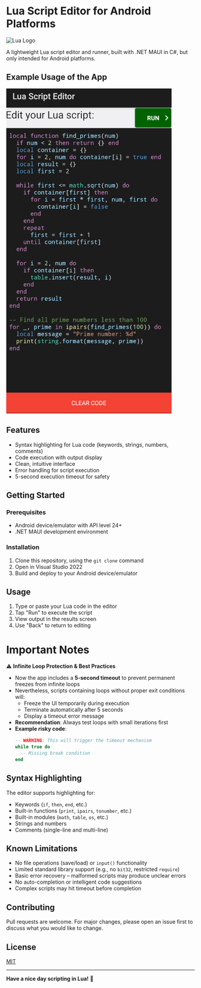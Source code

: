 # Lua Script Editor for Android Platforms

![Lua Logo](https://www.lua.org/images/logos/lua-logo.gif)

A lightweight Lua script editor and runner, built with .NET MAUI in C#, but only intended for Android platforms.

## Example Usage of the App

![](example_usage.png)

## Features

- Syntax highlighting for Lua code (keywords, strings, numbers, comments)
- Code execution with output display
- Clean, intuitive interface
- Error handling for script execution
- 5-second execution timeout for safety

## Getting Started

### Prerequisites
- Android device/emulator with API level 24+
- .NET MAUI development environment

### Installation
1. Clone this repository, using the `git clone` command
2. Open in Visual Studio 2022
3. Build and deploy to your Android device/emulator

## Usage

1. Type or paste your Lua code in the editor
2. Tap "Run" to execute the script
3. View output in the results screen
4. Use "Back" to return to editing

# Important Notes  

⚠ **Infinite Loop Protection & Best Practices**  
- Now the app includes a **5-second timeout** to prevent permanent freezes from infinite loops  
- Nevertheless, scripts containing loops without proper exit conditions will:  
  - Freeze the UI temporarily during execution
  - Terminate automatically after 5 seconds
  - Display a timeout error message
- **Recommendation**: Always test loops with small iterations first  
- **Example risky code**:  
  ```lua
  -- WARNING: This will trigger the timeout mechanism
  while true do 
    -- Missing break condition
  end
  ```

## Syntax Highlighting
The editor supports highlighting for:
- Keywords (`if`, `then`, `end`, etc.)
- Built-in functions (`print`, `ipairs`, `tonumber`, etc.)
- Built-in modules (`math`, `table`, `os`, etc.)
- Strings and numbers
- Comments (single-line and multi-line)

## Known Limitations  
- No file operations (save/load) or `input()` functionality
- Limited standard library support (e.g., no `bit32`, restricted `require`)
- Basic error recovery – malformed scripts may produce unclear errors
- No auto-completion or intelligent code suggestions
- Complex scripts may hit timeout before completion

## Contributing
Pull requests are welcome. For major changes, please open an issue first to discuss what you would like to change.

## License
[MIT](https://choosealicense.com/licenses/mit/)

---
**Have a nice day scripting in Lua!** 🚀